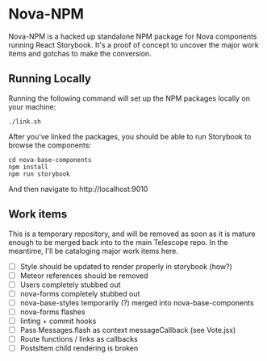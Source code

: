 # Nova-NPM

Nova-NPM is a hacked up standalone NPM package for Nova components running React
Storybook. It's a proof of concept to uncover the major work items and gotchas
to make the conversion.

## Running Locally

Running the following command will set up the NPM packages locally on your machine:
```
./link.sh
```

After you've linked the packages, you should be able to run Storybook to browse
the components:
```
cd nova-base-components
npm install
npm run storybook
```

And then navigate to http://localhost:9010

## Work items

This is a temporary repository, and will be removed as soon as it is mature
enough to be merged back into to the main Telescope repo. In the meantime, I'll
be cataloging major work items here.

- [ ] Style should be updated to render properly in storybook (how?)
- [ ] Meteor references should be removed
- [ ] Users completely stubbed out
- [ ] nova-forms completely stubbed out
- [ ] nova-base-styles temporarily (?) merged into nova-base-components
- [ ] nova-forms flashes
- [ ] linting + commit hooks
- [ ] Pass Messages.flash as context messageCallback (see Vote.jsx)
- [ ] Route functions / links as callbacks
- [ ] PostsItem child rendering is broken

